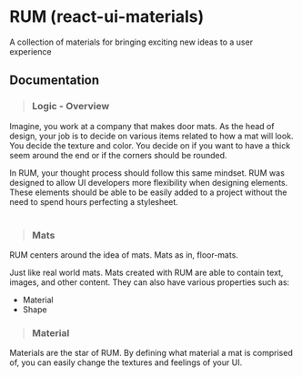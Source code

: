 <h1>RUM (react-ui-materials)</h1>

A collection of materials for bringing exciting new ideas to a user experience
<br>
<h2>Documentation</h2>

> <h3>Logic - Overview</h3>
Imagine, you work at a company that makes door mats. As the head of design,
your job is to decide on various items related to how a mat will look.
You decide the texture and color. You decide on if you want to have a thick
seem around the end or if the corners should be rounded.

In RUM, your thought process should follow this same mindset. RUM was designed to allow
UI developers more flexibility when designing elements. These elements should be able
to be easily added to a project without the need to spend hours perfecting a stylesheet.
<br><br>
> <h3>Mats</h3>
RUM centers around the idea of mats. Mats as in, floor-mats.

Just like real world mats.
Mats created with RUM are able to contain text, images, and other content. They can also have various properties such as:
<ul>
    <li>Material</li>
    <li>Shape</li>
</ul>

> <h3>Material</h3>
Materials are the star of RUM. By defining what material a mat is comprised of, you can easily change the textures and feelings of your UI.